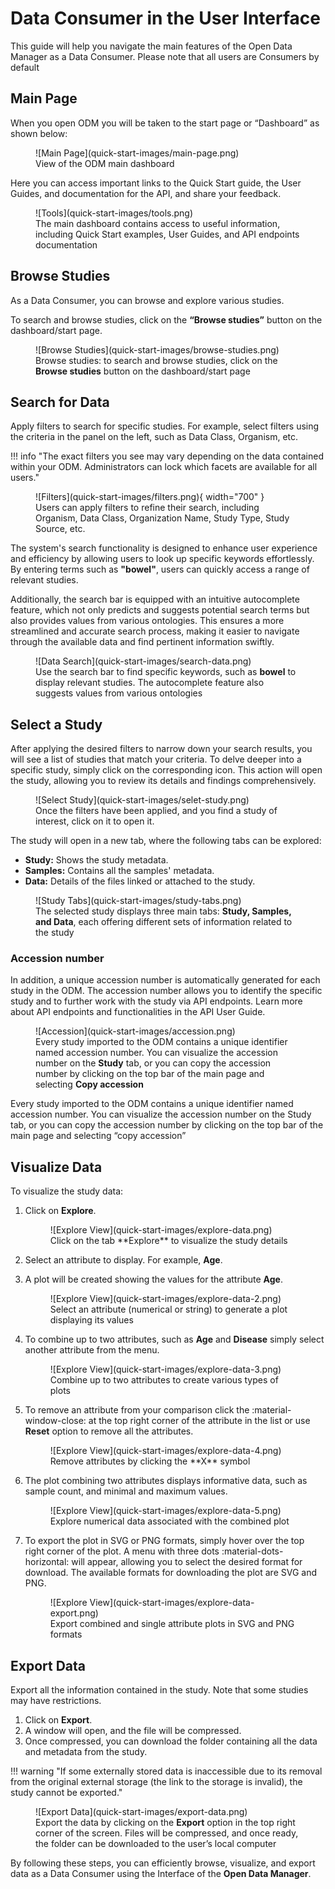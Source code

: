 # Data Consumer in the User Interface

This guide will help you navigate the main features of the Open Data Manager as a Data Consumer. Please note that all users are Consumers by default

## Main Page

When you open ODM you will be taken to the start page or “Dashboard” as shown below:

<figure markdown="span">
![Main Page](quick-start-images/main-page.png)
<figcaption>View of the ODM main dashboard</figcaption>
</figure>

Here you can access important links to the Quick Start guide, the User Guides, and documentation for the API, and share your feedback.

<figure markdown="span">
![Tools](quick-start-images/tools.png)
<figcaption>The main dashboard contains access to useful information, including Quick Start examples, User Guides, and API endpoints documentation</figcaption>
</figure>

## Browse Studies

As a Data Consumer, you can browse and explore various studies. 

To search and browse studies, click on the **“Browse studies”** button on the dashboard/start page.

<figure markdown="span">
![Browse Studies](quick-start-images/browse-studies.png)
<figcaption>Browse studies: to search and browse studies, click on the <strong>Browse studies</strong> button on the dashboard/start page</figcaption>
</figure>

## Search for Data

Apply filters to search for specific studies. For example, select filters using the criteria in the panel on the left, 
such as Data Class, Organism, etc.

!!! info "The exact filters you see may vary depending on the data contained within your ODM. Administrators can lock which facets are available for all users."

<figure markdown="span">
  ![Filters](quick-start-images/filters.png){ width="700" }
  <figcaption>Users can apply filters to refine their search, including Organism, Data Class, Organization Name, Study Type, Study Source, etc.</figcaption>
</figure>

The system's search functionality is designed to enhance user experience and efficiency by allowing users 
to look up specific keywords effortlessly. By entering terms such as **"bowel"**, users can quickly access a range 
of relevant studies. 

Additionally, the search bar is equipped with an intuitive autocomplete feature, 
which not only predicts and suggests potential search terms but also provides values from various ontologies. 
This ensures a more streamlined and accurate search process, making it easier to navigate through the available 
data and find pertinent information swiftly.

<figure markdown="span">
![Data Search](quick-start-images/search-data.png)
<figcaption>Use the search bar to find specific keywords, such as <strong>bowel</strong> to display relevant studies. The autocomplete feature also suggests values from various ontologies</figcaption>
</figure>

## Select a Study

After applying the desired filters to narrow down your search results, you will see a list of studies 
that match your criteria. To delve deeper into a specific study, simply click on the corresponding icon. 
This action will open the study, allowing you to review its details and findings comprehensively.

<figure markdown="span">
![Select Study](quick-start-images/selet-study.png)
<figcaption>Once the filters have been applied, and you find a study of interest, click on it to open it.</figcaption>
</figure>

The study will open in a new tab, where the following tabs can be explored:

- **Study:** Shows the study metadata.
- **Samples:** Contains all the samples' metadata.
- **Data:** Details of the files linked or attached to the study.

<figure markdown="span">
![Study Tabs](quick-start-images/study-tabs.png)
<figcaption>The selected study displays three main tabs: <strong>Study, Samples, and Data</strong>, each offering different sets of information related to the study</figcaption>
</figure>

### Accession number

In addition, a unique accession number is automatically generated for each study in the ODM. 
The accession number allows you to identify the specific study and to further work with the study via API endpoints. 
Learn more about API endpoints and functionalities in the API User Guide.

<figure markdown="span">
![Accession](quick-start-images/accession.png)
<figcaption>Every study imported to the ODM contains a unique identifier named accession number. You can visualize the accession number on the <strong>Study</strong> tab, or you can copy the accession number by clicking on the top bar of the main page and selecting <strong>Copy accession</strong></figcaption>
</figure>

Every study imported to the ODM contains a unique identifier named accession number. 
You can visualize the accession number on the Study tab, or you can copy the accession number 
by clicking on the top bar of the main page and selecting “copy accession”

## Visualize Data

To visualize the study data:

1. Click on **Explore**.

    <figure markdown="span">  
    ![Explore View](quick-start-images/explore-data.png)
    <figcaption>Click on the tab **Explore** to visualize the study details</figcaption>
    </figure>

2. Select an attribute to display. For example, **Age**.
3. A plot will be created showing the values for the attribute **Age**.

    <figure markdown="span">
    ![Explore View](quick-start-images/explore-data-2.png)
    <figcaption>Select an attribute (numerical or string) to generate a plot displaying its values</figcaption>
    </figure>

4. To combine up to two attributes, such as **Age** and **Disease** simply select another attribute from the menu.

    <figure markdown="span">   
    ![Explore View](quick-start-images/explore-data-3.png)
    <figcaption>Combine up to two attributes to create various types of plots</figcaption>
    </figure>

5. To remove an attribute from your comparison click the :material-window-close: at the top right corner 
of the attribute in the list or use **Reset** option to remove all the attributes.

    <figure markdown="span">
    ![Explore View](quick-start-images/explore-data-4.png)
    <figcaption>Remove attributes by clicking the **X** symbol</figcaption>
    </figure>

6. The plot combining two attributes displays informative data, such as sample count, and minimal and maximum values.

    <figure markdown="span">
    ![Explore View](quick-start-images/explore-data-5.png)
    <figcaption>Explore numerical data associated with the combined plot</figcaption>
    </figure>

7. To export the plot in SVG or PNG formats, simply hover over the top right corner of the plot. A menu with three dots :material-dots-horizontal: will appear, allowing you to select the desired format for download. The available formats for downloading the plot are SVG and PNG.

    <figure markdown="span">  
    ![Explore View](quick-start-images/explore-data-export.png)
    <figcaption>Export combined and single attribute plots in SVG and PNG formats</figcaption>
    </figure>

## Export Data

Export all the information contained in the study. Note that some studies may have restrictions.

1. Click on **Export**.
2. A window will open, and the file will be compressed.
3. Once compressed, you can download the folder containing all the data and metadata from the study.

!!! warning "If some externally stored data is inaccessible due to its removal from the original external storage (the link to the storage is invalid), the study cannot be exported."

<figure markdown="span">
![Export Data](quick-start-images/export-data.png)
<figcaption>Export the data by clicking on the <strong>Export</strong> option in the top right corner of the screen. Files will be compressed, and once ready, the folder can be downloaded to the user’s local computer</figcaption>
</figure>

By following these steps, you can efficiently browse, visualize, and export data as a Data Consumer using 
the Interface of the **Open Data Manager**.
